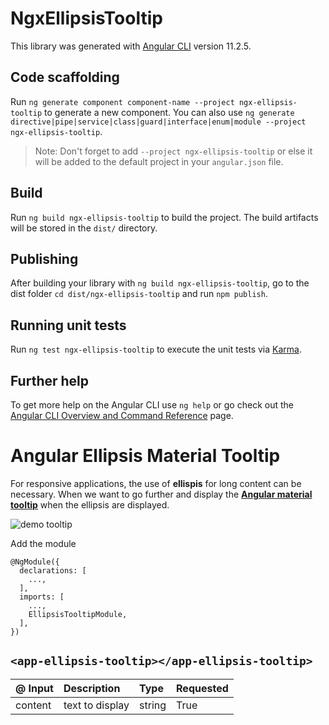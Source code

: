 # NgxEllipsisTooltip

This library was generated with [Angular CLI](https://github.com/angular/angular-cli) version 11.2.5.

## Code scaffolding

Run `ng generate component component-name --project ngx-ellipsis-tooltip` to generate a new component. You can also
use `ng generate directive|pipe|service|class|guard|interface|enum|module --project ngx-ellipsis-tooltip`.
> Note: Don't forget to add `--project ngx-ellipsis-tooltip` or else it will be added to the default project in your `angular.json` file.

## Build

Run `ng build ngx-ellipsis-tooltip` to build the project. The build artifacts will be stored in the `dist/` directory.

## Publishing

After building your library with `ng build ngx-ellipsis-tooltip`, go to the dist folder `cd dist/ngx-ellipsis-tooltip`
and run `npm publish`.

## Running unit tests

Run `ng test ngx-ellipsis-tooltip` to execute the unit tests via [Karma](https://karma-runner.github.io).

## Further help

To get more help on the Angular CLI use `ng help` or go check out
the [Angular CLI Overview and Command Reference](https://angular.io/cli) page.

# Angular Ellipsis Material Tooltip

For responsive applications, the use of **ellispis** for long content can be necessary. When we want to go further and
display
the **[Angular material tooltip](https://material.angular.io/components/tooltip/overview "Angular material tooltip")**
when the ellipsis are displayed.

![demo tooltip](https://github.com/wandri/angular-ellipsis-tooltip/assets/demo_ellipsis.gif)

Add the module

```
@NgModule({
  declarations: [
    ...,
  ],
  imports: [
    ...,
    EllipsisTooltipModule,
  ],
})
```

## `<app-ellipsis-tooltip></app-ellipsis-tooltip>`

| @ Input  | Description  | Type  | Requested  |
| :------------ | :------------ | :------------ | :------------ |
| content  | text to display  | string  | True  |
